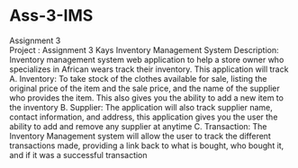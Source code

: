 # Ass-3-IMS
Assignment 3  
Project : Assignment 3 Kays Inventory Management System 
Description: Inventory management system web application to help a store owner who specializes in African wears track their inventory. This application will track 
A.	Inventory: To take stock of the clothes available for sale, listing the original price of the item and the sale price, and the name of the supplier who provides the item. 
    This also gives you the ability to add a new item to the inventory
B.	Supplier: The application will also track supplier name, contact information, and address, this application gives you the user the ability to add and remove any supplier at anytime 
C.	Transaction: The Inventory Management system will allow the user to track the different transactions made, providing a link back to what is bought, who bought it, 
    and if it was a successful transaction

